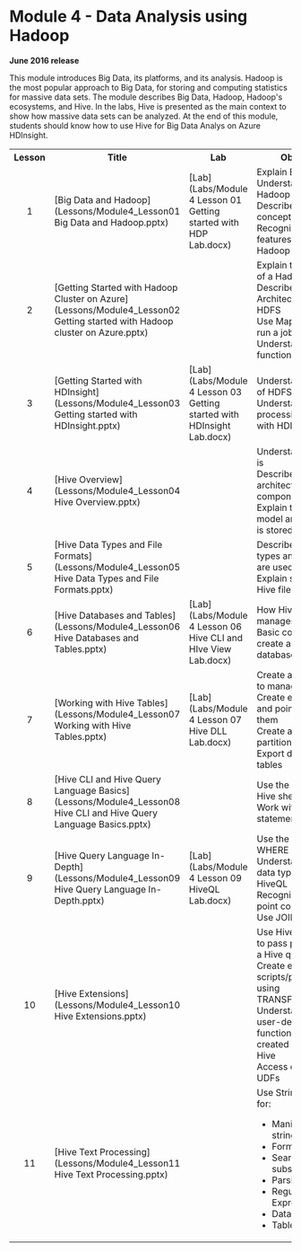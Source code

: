 <html lang="en">
   <head>
      <meta charset="utf-8">
      <meta http-equiv="X-UA-Compatible" content="IE=edge">
      <meta name="viewport" content="width=device-width, initial-scale=1">
	    <link rel="stylesheet" href="style.css">
   </head>
   <body id="home">
      <div class="container">
         <div class="jumbotron">
            <h1>Module 4 - Data Analysis using Hadoop</h1>
            <p><b>June 2016 release</b></p>
            <p>This module introduces Big Data, its platforms, and its analysis. Hadoop is the most popular approach to Big Data, for storing and computing statistics for massive data sets. The module describes Big Data, Hadoop, Hadoop's ecosystems, and Hive. In the labs, Hive is presented as the main context to show how massive data sets can be analyzed. At the end of this module, students should know how to use Hive for Big Data Analys on Azure HDInsight.</p>
         </div>
      </div>
      <div class="panel-body">
               <table class="table table-bordered table-hover">
                  <col>
                  <col>
                  <col>
                  <tr>
                     <th>Lesson</th>
                     <th align="center">Title</th>
                     <th>Lab</th>
                     <th>Objectives</th>
                  </tr>
                  <tr>
                     <td align="center">1</td>
                     <td>[Big Data and Hadoop](Lessons/Module4_Lesson01 Big Data and Hadoop.pptx)</td>
                     <td>[Lab](Labs/Module 4 Lesson 01 Getting started with HDP Lab.docx)</td>
                     <td>Explain Big Data<br>
			 Understand why Hadoop is used<br>
			 Describe the core concepts of Hadoop<br>
			 Recognize the features of the Hadoop ecosystem
                     </td>
                  </tr>
                  <tr>
                     <td align="center">2</td>
                     <td>[Getting Started with Hadoop Cluster on Azure](Lessons/Module4_Lesson02 Getting started with Hadoop cluster on Azure.pptx)</td>
                     <td></td>
                     <td>Explain the purpose of a Hadoop cluster<br>
			 Describe YARN Architecture and HDFS<br>
			 Use MapReduce to run a job<br>
			 Understand the function of HDInsight
                     </td>
                  </tr>
                  <tr>
                     <td align="center">3</td>
                     <td>[Getting Started with HDInsight](Lessons/Module4_Lesson03 Getting started with HDInsight.pptx)</td>
                     <td>[Lab](Labs/Module 4 Lesson 03 Getting started with HDInsight Lab.docx)</td>
                     <td>Understand features of HDFS<br>
			 Understand processing Big Data with HDInsight
                     </td>
                  </tr>
                  <tr>
                     <td align="center">4</td>
                     <td>[Hive Overview](Lessons/Module4_Lesson04 Hive Overview.pptx)</td>
                     <td></td>
                     <td>Understand what Hive is<br>
			 Describe Hive architecture and components<br>
			 Explain the Hive data model and how data is stored
                     </td>
                  </tr>
                  <tr>
                     <td align="center">5</td>
                     <td>[Hive Data Types and File Formats](Lessons/Module4_Lesson05 Hive Data Types and File Formats.pptx)</td>
                     <td></td>
                     <td>Describe Hive data types and how they are used<br>
			 Explain supported Hive file formats
                     </td>
                  </tr>
                  <tr>
                     <td align="center">6</td>
                     <td>[Hive Databases and Tables](Lessons/Module4_Lesson06 Hive Databases and Tables.pptx)</td>
                     <td>[Lab](Labs/Module 4 Lesson 06 Hive CLI and HIve View Lab.docx)</td>
                     <td>How Hive stores and manages databases<br>
			 Basic commands to create and manipulate databases
                     </td>
                  </tr>
                  <tr>
                     <td align="center">7</td>
                     <td>[Working with Hive Tables](Lessons/Module4_Lesson07 Working with Hive Tables.pptx)</td>
                     <td>[Lab](Labs/Module 4 Lesson 07 Hive DLL Lab.docx)</td>
                     <td>Create and add data to managed tables<br>
			 Create external tables and point data to them<br>
			 Create and work with partitioned tables<br>
			 Export data out of tables
                     </td>
                  </tr>
                  <tr>
                     <td align="center">8</td>
                     <td>[Hive CLI and Hive Query Language Basics](Lessons/Module4_Lesson08 Hive CLI and Hive Query Language Basics.pptx)</td>
                     <td></td>
                     <td>Use the Hive CLI and Hive shell<br>
			 Work with the SELECT statement
                     </td>
                  </tr>
                  <tr>
                     <td align="center">9</td>
                     <td>[Hive Query Language In-Depth](Lessons/Module4_Lesson09 Hive Query Language In-Depth.pptx)</td>
                     <td>[Lab](Labs/Module 4 Lesson 09 HiveQL Lab.docx)</td>
                     <td>Use the SELECT with WHERE statement<br>
			 Understand different data types used in HiveQL<br>
			 Recognize floating point comparisons<br>
			 Use JOIN statements
                     </td>
                  </tr>
                  <tr>
                     <td align="center">10</td>
                     <td>[Hive Extensions](Lessons/Module4_Lesson10 Hive Extensions.pptx)</td>
                     <td></td>
                     <td>Use Hive set variables to pass parameters to a Hive query<br>
			 Create external scripts/programs using TRANSFORM….USING<br>
			 Understand how user-defined functions (UDFs) are created and used in Hive<br>
			 Access open source UDFs
                     </td>
                  </tr>
                  <tr>
                     <td align="center">11</td>
                     <td>[Hive Text Processing](Lessons/Module4_Lesson11 Hive Text Processing.pptx)</td>
                     <td></td>
                     <td>Use String functions for: 
                       <ul>
			<li>Manipulating strings
			<li>Formatting strings
			<li>Search and substitute
			<li>Parsing URLs
			<li>Regular Expressions
			<li>Data Mining
			<li>Table generating
		       </ul>
                     </td>
                  </tr>
            </table>
        </div>
     </body>
</html>
